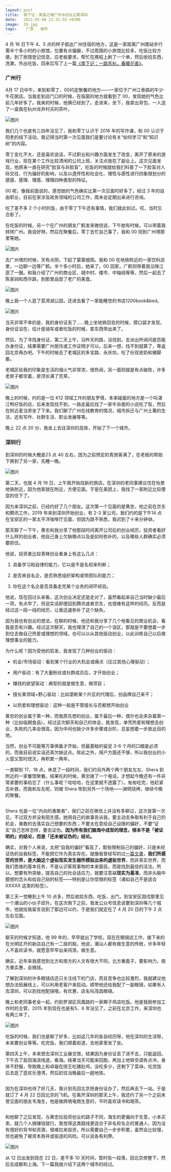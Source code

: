 ```yaml
---
layout: post
title:  南下记：美食之城广州与创业之都深圳
date:   2021-05-08 22:31:55 +0300
image:  29.jpg
tags:    广深   城市
---
```


4 月 16 日下午 4、5 点的样子抵达广州住宿的地方，这是一家距离广州南站步行需半个多小时的小旅馆，位置有点偏僻，不过周围的小旅馆比较多，吃饭比较方便。到了旅馆登记信息，应老板要求，帮忙在携程上刷了一个单，然后收拾东西，洗漱，外出吃饭，回来后写了上一篇[《南下记：一路苏杭，春暖花香》](http://mp.weixin.qq.com/s?__biz=MzA3NzI5MTQ2Mg==&mid=2247484399&idx=1&sn=c95f5b02922f7863e4ad8bfaf0ac0a85&chksm=9f550946a8228050ac7ac1654b83ee7670890d710240e0a89141170eac58d6ea5a737ece39e1&scene=21#wechat_redirect)。

 
### 广州行

4月 17 日中午，来到和零丁、00约定聚餐的地方——一家位于广州江泰路的牛少·牛花粥店。当我走到店门口的时候，在临窗的地方就看到了 00，发现她的气色比前几年好多了。我来的时候，他俩已经到了。走进来，坐下，我拿出背包，一人送了一盒我在杭州龙井村买的茶叶。

![图片](https://mmbiz.qpic.cn/mmbiz_jpg/Vibmz9V6L3o9aJOrJp7uXluibg2CXyWib4YLUyX1Uyny59ejyicFfbzxEm12o2HgBKjiafWwlZ0ztEYiarLER09iaXC3g/640?wx_fmt=jpeg&tp=webp&wxfrom=5&wx_lazy=1&wx_co=1 "IMG_4524.jpg")

  

我们几个也是有三四年没见了，我和零丁认识于 2016 年的写作课，和 00 认识于阳老的线下活动，我记得当时第一次见面我们是要讨论有关“如何学习”和“知识树”的内容。  

  

零丁变化不大，还是喜欢说话，不过职业和兴趣方面发生了改变，离开了原来的游戏行业，现在某个工作比较清闲的公司上班，关注点放在了副业上。这次见面发现，他原来一直在研究“脸盲与非脸盲”，吃饭的时候就给我们科普了一下脸盲对人际交往、行为偏好的影响，以及以遗传性和社会化、理性与感性进行四象限划分的感感、感理、理感、理理四种类型的特征。

  

00 呢，像我前面说的，感觉她的气色确实比第一次见面时好多了。经过 3 年的自由职业，目前在家涉及政务领域的公司工作，周末会定期出来进行咨询。

  

吃了差不多 2 个小时的饭，由于零丁下午还有事情，我们就此别过。哎，当时忘合影了。

  

在吃饭的时候，另一个在广州的朋友广鹤发来微信说，下午她有时候，可以带着我转转广州。我说好呀。然后在聚餐后，零丁去忙自己事了，我和 00 则到广州塔那里等她。

![图片](https://mmbiz.qpic.cn/mmbiz_jpg/Vibmz9V6L3o9aJOrJp7uXluibg2CXyWib4YQjlHekM2W0bclgVqias5Rib9w3FGvFQd0eVooc8NgE3T9CLrOic7uLwibg/640?wx_fmt=jpeg&tp=webp&wxfrom=5&wx_lazy=1&wx_co=1 "IMG_4536.JPG")

  

去广州塔的时候，天有点阴，下起了蒙蒙细雨。我和 00 在地铁附近的一家饮料店里，一边聊一边等广鹤。半个多小时后，她来了。00 回家，广鹤则带着我沿珠江逛了一圈。和我介绍了广州的商业区、城中村、楼市、中轴线等等，然后一起去了陈家祠和西华路，到那里品尝了老广的美食。

![图片](https://mmbiz.qpic.cn/mmbiz_jpg/Vibmz9V6L3o9aJOrJp7uXluibg2CXyWib4YnHFkcg6pyiaGp9sREKltgdCCTufSO5vVH76ZSWxRXXnVsMMV4uNHAicA/640?wx_fmt=jpeg&tp=webp&wxfrom=5&wx_lazy=1&wx_co=1 "稿定设计导出-20210508-162659.jpg")

晚上我一个人逛了荔湾湖公园，还进去看了一家能睡觉的书店1200book&bed。

![图片](https://mmbiz.qpic.cn/mmbiz_jpg/Vibmz9V6L3o9aJOrJp7uXluibg2CXyWib4YObkqrysgCHhmHVtuI5VgxQ3Kic7hpibCyg1CibWsqjHX5YARDuhSOGyAA/640?wx_fmt=jpeg&tp=webp&wxfrom=5&wx_lazy=1&wx_co=1 "IMG_4560.JPG")

  

当天非常不幸的是，我的身份证丢了......晚上坐地铁回去的时候，摸口袋才发现，身份证没在，估计是骑车或者吃饭的时候，拿东西带出来了。

  

然后，为了寻找身份证，第二天上午，沿昨天的路，没找到，去派出所询问是否能办身份证，结果需要广州居住或工作证明才可以。后来一想，找不到就算了，等返回北京再办吧。下午的时候去了老城区的多宝路、永庆坊，吃了份双皮奶和猪脚姜。

  

老城区给我的印象是生活的烟火气非常浓，很热闹，另一面则就是有点破败，许多老房子都空着，房顶长满了荒草。

  

![图片](https://mmbiz.qpic.cn/mmbiz_jpg/Vibmz9V6L3o9aJOrJp7uXluibg2CXyWib4YiadiaDjnDeynibicZjqEktt3VakAykb4ib5RjgsRMYfKIZUcwJRgO4VXtZQ/640?wx_fmt=jpeg&tp=webp&wxfrom=5&wx_lazy=1&wx_co=1)

晚上的时候，约的是一位 K12 领域工作的朋友罗倩，本来碰面的地方是一个叫湛江鸭仔饭的店，后来发现找不到，一路走最后找了一家牛杂面的小店吃了饭，然后在附近麦当劳坐了下来。我们聊了广州在线教育的情况，城市拆迁与广州土著的生活，还有写作、社群生活、职业发展等等。

  

晚上 22 点 20 分，我坐上去往深圳的高铁，开始了下一个城市。

  

### 深圳行

  
到深圳的时候大概是23 点 40 左右，因为之前预定的青旅客满了，在老板的帮助下换到了另一家，先睡一晚。


![图片](https://mmbiz.qpic.cn/mmbiz_jpg/Vibmz9V6L3o9aJOrJp7uXluibg2CXyWib4Y5g166uh8A8Q6ZjDdLdTejED1GUmBSy3wPIGlFx3hclbicVwlH6ialVuQ/640?wx_fmt=jpeg&tp=webp&wxfrom=5&wx_lazy=1&wx_co=1)

  

第二天，也就 4 月 19 日，上午我开始找新的旅店。在深圳的老同事建议住在怡景地铁附近，因为他家就在附近，方便见面。于是在美团上，我找了一家附近比较便宜的住下了。

  

因为来深圳之前，已经约好了几个朋友。这次第一个见面的是黄忠，他之前在京东和腾讯工作，2019 年来到深圳开始创业，有 2-3 家公司。我们约的是下午14 点在宝安区的一家太平洋咖啡厅见面，但因为路不熟悉，我迟到了十来分钟😅。

  

那天聊了一下午，黄忠和我分享了他那段时间离开公司后的创业经历，投资者看好什么样的创业者，他自己身上欠缺哪点以及是如何弥补的，以及哪些人群确实必须要抓住。

  

他说，投资者比较青睐创业者身上有这么几点：

  

1.  具备学习和自律的能力，它以是不是名校来判断；
    
2.  是否来自名企，是否熟悉组织架构或带团队的能力；
    
3.  你在这个名企是否具备走完某个业务的闭环经验。
    

  

他说，现在回过头来看，这次创业决定还是走对了，虽然看起来自己当时缺少最后一项，有点早了，但说实话即便回到腾讯或者京东，也很难有这样的经历。反而是经过这一段一线的经历，让我迅速弥补了这个缺失。

  

因为我也有创业的想法，在聊的时候，他还和我分享了几个他看见的商业机会，看我是否有兴趣。经过这次聊天，我也理清了自己的一个误区，那就是不要想着一步到位去做自己热爱或理想的领域，也可以以从其他驱动创业，以此训练自己以后做理想事业的能力。

  

为什么呢？因为受他的启发，我发现了几种创业的驱动：

  

-   机会/市场驱动：看到某个行业的大机会或痛点（压过其他心理驱动）；
    
-   用户驱动：有了大量粉丝或社群成员后，才开始创业；
    
-   赚钱的欲望驱动：典型的就是做生意，做项目；
    
-   擅长某领域+野心驱动：比如垄断某个片区的代理后，创品牌自己来干；
    
-   以热爱和理想驱动：这种一般是不管擅长与否都想开始创业
    

  

黄忠的创业属于第一种，而我原先想的创业，属于最后一种，偶尔也会夹杂着第一种（比如临期食品）。经过这次聊天和自己的体会，我发现，单凭热爱和理想去创业，失败的几率会很高，因为中间也缺少许多步骤或台阶，总妄想着一步抵达目的地。

  

当然，创业不可能等万事俱备才开始，但最基础的留足 3-6 个月的口粮是必须的，而我目前说实话还真欠缺这点。除此之外，用户方面还不够，所以我创业的小火苗又暂时熄灭，再积累一两年。

  

一直聊到 17、18 点，休息了一段时间，我们约另外两个两个朋友左左、Shera 到附近的一家餐馆聚餐。结果吃的时候，黄忠接了一个电话，才想起今晚还有一件非常紧要的事给忘了（什么事呢？哈哈哈，在这里就不透露了）。匆匆吃完，他赶紧去补救，而我和左左呢，则被 Shera 带到另外一个场地——渊明烧烤，继续今晚的聚餐。

  

![图片](data:image/gif;base64,iVBORw0KGgoAAAANSUhEUgAAAAEAAAABCAYAAAAfFcSJAAAADUlEQVQImWNgYGBgAAAABQABh6FO1AAAAABJRU5ErkJggg== "IMG_4628.JPG")

  

Shera 也是一位“内向的勇敢者”，我们之前在微信上并没有多聊过，这次是第一次见，不过双方并没有陌生感。她用自己的故事告诉我，要主动去争取有利于自己的机会，勇敢的去落实自己想要的东西；不要太在意给自己设限的偏好，不要“证实”自己怎样怎样，要去证伪。**因为所有我们脑海中成型的理念，根本不是「被证明的」的结论，而是「还未被证伪的」结论。**

  

确实，对我个人来说，太把“自我的偏好”看高了，那些限制自己的偏好，只是未经证伪的自我标签，不能把它作为真实存在。就像我曾经写的过[一篇文章](http://mp.weixin.qq.com/s?__biz=MzA3NzI5MTQ2Mg==&mid=2247483956&idx=1&sn=2b2ea068fbb4a9205362f0f36344a5b8&chksm=9f55089da822818ba4f8a865c81a8e2e17d78b238c14d641a9ac9c2748e18f9289e8e3e6782a&scene=21#wechat_redirect)，**我们所感受的世界，是大脑这个虚拟现实发生器所模拟出来的虚拟世界**，而非真实世界，而我们思维的基本任务，不是认识客观事物的本来面目，而是找到最佳的活法。所以，想要有所突破，提高自己的社会适应力，就要注意**以现实为基准**，而非头脑中臆想的念头和给自己贴的标签——特别是让你受限的标签（诸如自己不是适合 XXXXX 这类的标签）。

  

第三天一觉睡到上午 10 点多，然后收拾东西，吃饭，出门，到宝安区固戍那里见一个潮汕的小伙子邱升。在这次南下之前，我发公众号信息说要到深圳等几个城市，他就给我留言说到了那边可以约，于是我们就定在了 4 月 20 日的下午 2 点左右见面。

  

![图片](https://mmbiz.qpic.cn/mmbiz_jpg/Vibmz9V6L3o9aJOrJp7uXluibg2CXyWib4YCpTo8ictxTZe8qBrpciaPUF6RGpdOnicfy5QBzfWsuFs1kzIQjMzWlePQ/640?wx_fmt=jpeg&tp=webp&wxfrom=5&wx_lazy=1&wx_co=1 "IMG_4642.jpg")

  

聊天的时候才知道，他 99 年的，早早就出了学校，现在在眼镜店工作，接下来的在光明区开的新店自己有一二层的股。他说，潮汕人都有做生意的传统，许多年轻人不喜欢读书，就愿意早早出来闯荡，做生意。

  

确实，近年来我感觉到北方和南方的人文有很大不同，北方重面子，要影响力，南方重实惠，会搞钱。

  

了解到深圳的许多眼镜店还只关注线下的门店，而且竞争也比较激烈，我就建议他想办法拓展线上，可以利用老客户来启动。顺带他还给我配了一副眼镜，如果有人去深圳，可以到找他配镜哦，有优惠，店名叫茂昌眼镜。

  

晚上和老同事老金一起，约到罗湖区凤凰路的一家椰子鸡店吃饭。他是我刚参加工作时的主管，2015 年到现在也是有5、6 年没见了。之前在北京工作，来深圳也有两三年了。

![图片](https://mmbiz.qpic.cn/mmbiz_jpg/Vibmz9V6L3o9aJOrJp7uXluibg2CXyWib4YASec88BFXZqOl8FvZDB8a2xYOhZnh9fFwdtXhnkQwIsrIt1AmkYoxg/640?wx_fmt=jpeg&tp=webp&wxfrom=5&wx_lazy=1&wx_co=1)

吃饭的时候，我们也是聊了好多，比如这几年的各自经历呀，他在深圳的生活呀，未来要创业等等。吃完饭，我们顺着街道，去他家里坐了坐。

  

第四天上午，本来想去深圳工业展览馆，结果因为身份证丢了进不去，只能返回。下午去了盐田海滨栈道，看海。结果当天可能来回跑，再加上地铁空调有点冷，身体不舒服，导致晚上和卓璇在捞王吃猪肚鸡，没吃多少，还剩下了菜😅。吃完饭后去逛了逛欢乐港湾，然后赶往当晚最后一趟地铁。

![图片](data:image/gif;base64,iVBORw0KGgoAAAANSUhEUgAAAAEAAAABCAYAAAAfFcSJAAAADUlEQVQImWNgYGBgAAAABQABh6FO1AAAAABJRU5ErkJggg==)

因为在深圳也待了好几天，我计划先回北京把身份证办了，然后再去下一站。于是就订了 4 月 22 日回北京的飞机。在离开深圳的那天上午，我还约了另一个之前未曾见面的朋友韦海生，他是做跨境电商生意的，平时喜欢读书和喝茶。

  

![图片](data:image/gif;base64,iVBORw0KGgoAAAANSUhEUgAAAAEAAAABCAYAAAAfFcSJAAAADUlEQVQImWNgYGBgAAAABQABh6FO1AAAAABJRU5ErkJggg== "IMG_4786.jpeg")

和他聊了之后发现，与黄忠拉投资创业的路子不同，海生的更偏向于生意，小本买卖，就几个人搞赚钱就行。我觉得这类路线更适合于非名校名企的普通人，因为没有很好的背书和资源，很难拉来投资，所以需要自己一步步积累，虽然会比较慢，但也避免了被资本吞并或驱逐的风险。可以说各有利弊。

 
![图片](https://mmbiz.qpic.cn/mmbiz_jpg/Vibmz9V6L3o9aJOrJp7uXluibg2CXyWib4YaWJ8px8yYMaNPiawjo8CqibnnSC4zuuot0GCSWlYoebPLYyVcBH9fuSw/640?wx_fmt=jpeg&tp=webp&wxfrom=5&wx_lazy=1&wx_co=1)

从 12 日出发到现在 22 日，差不多 10 天时间，暂时告一段落，回北京修整下，然后去成都和上海。下一篇我就介绍下这两个城市的经过。